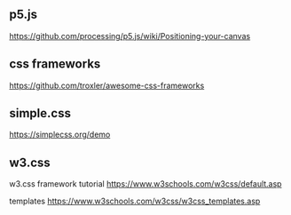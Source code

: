 
## p5.js

https://github.com/processing/p5.js/wiki/Positioning-your-canvas


## css frameworks

https://github.com/troxler/awesome-css-frameworks


## simple.css

https://simplecss.org/demo


## w3.css

w3.css framework tutorial
https://www.w3schools.com/w3css/default.asp

templates
https://www.w3schools.com/w3css/w3css_templates.asp



